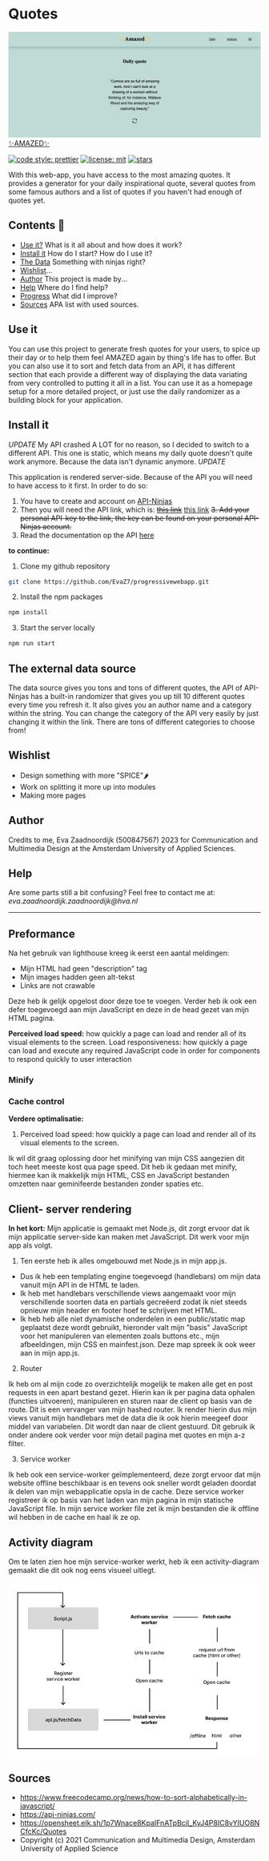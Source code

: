 # Quotes

![Frontpage](https://github.com/EvaZ7/Quotes/blob/4b05094b8fa3c4556e8e3799aaa9f918216d75d5/readmeimg/amazed.png)
[✨AMAZED✨](https://amazed.cyclic.app/)

[![code style: prettier](https://img.shields.io/badge/code_style-prettier-ff69b4.svg?style=flat-square)](https://github.com/prettier/prettier)
[![license: mit](https://img.shields.io/badge/license-MIT-green?style=flat-square)](https://github.com/EvaZ7/Blok-tech/blob/main/LICENSE)
[![stars](https://img.shields.io/badge/stars-0-9cf?style=flat-square)](https://github.com/EvaZ7/Blok-tech/stargazers)

With this web-app, you have access to the most amazing quotes. It provides a generator for your daily inspirational quote, several quotes from some famous authors and a list of quotes if you haven't had enough of quotes yet.

## Contents 📑

- [Use it?](https://github.com/EvaZ7/progressivewebapp#use-it) What is it all about and how does it work?
- [Install it](https://github.com/EvaZ7/progressivewebapp#install-it) How do I start? How do I use it?
- [The Data](https://github.com/EvaZ7/progressivewebapp#the-external-data-source) Something with ninjas right?
- [Wishlist](https://github.com/EvaZ7/progressivewebapp#wishlist)...
- [Author](https://github.com/EvaZ7/progressivewebapp#author) This project is made by...
- [Help](https://github.com/EvaZ7/progressivewebapp#help) Where do I find help?
- [Progress](https://github.com/EvaZ7/progressivewebapp#progress) What did I improve?
- [Sources](https://github.com/EvaZ7/progressivewebapp#sources) APA list with used sources.

## Use it

You can use this project to generate fresh quotes for your users, to spice up their day or to help them feel AMAZED again by thing's life has to offer. But you can also use it to sort and fetch data from an API, it has different section that each provide a different way of displaying the data variating from very controlled to putting it all in a list. You can use it as a homepage setup for a more detailed project, or just use the daily randomizer as a building block for your application.

## Install it

*UPDATE*
My API crashed A LOT for no reason, so I decided to switch to a different API. This one is static, which means my daily quote doesn't quite work anymore. Because the data isn't dynamic anymore.
*UPDATE*

This application is rendered server-side. Because of the API you will need to have access to it first. In order to do so:
1. You have to create and account on [API-Ninjas](https://api-ninjas.com/)
2. Then you will need the API link, which is: ~~[this link](https://api.api-ninjas.com/v1/quotes?category=amazing)~~ [this link](https://opensheet.elk.sh/1p7Wnace8KpaIFnATpBcil_KyJ4P8IC8vYIUO8NCfcKc/Quotes)
~~3. Add your personal API-key to the link, the key can be found on your personal API-Ninjas account.~~
3. Read the documentation op the API [here](https://github.com/benborgers/opensheet#readme)

**to continue:**

1. Clone my github repository

```sh
git clone https://github.com/EvaZ7/progressivewebapp.git
```

2. Install the npm packages

```sh
npm install
```

3. Start the server locally

```sh
npm run start
```

## The external data source

The data source gives you tons and tons of different quotes, the API of API-Ninjas has a built-in randomizer that gives you up till 10 different quotes every time you refresh it. It also gives you an author name and a category within the string. You can change the category of the API very easily by just changing it within the link. There are tons of different categories to choose from!

## Wishlist

- Design something with more "SPICE"🌶️
- Work on splitting it more up into modules
- Making more pages

## Author

Credits to me, Eva Zaadnoordijk (500847567) 2023 for Communication and Multimedia Design at the Amsterdam University of Applied Sciences.

## Help

Are some parts still a bit confusing? Feel free to contact me at:
_eva.zaadnoordijk.zaadnoordijk@hva.nl_

---- 

## Preformance

Na het gebruik van lighthouse kreeg ik eerst een aantal meldingen:

- Mijn HTML had geen "description" tag
- Mijn images hadden geen alt-tekst
- Links are not crawable

Deze heb ik gelijk opgelost door deze toe te voegen.
Verder heb ik ook een defer toegevoegd aan mijn JavaScript en deze in de head gezet van mijn HTML pagina.

**Perceived load speed:**
how quickly a page can load and render all of its visual elements to the screen.
Load responsiveness:
how quickly a page can load and execute any required JavaScript code in order for components to respond quickly to user interaction

### Minify

### Cache control

**Verdere optimalisatie:**

1. Perceived load speed: how quickly a page can load and render all of its visual elements to the screen.

Ik wil dit graag oplossing door het minifying van mijn CSS aangezien dit toch heet meeste kost qua page speed.
Dit heb ik gedaan met minify, hiermee kan ik makkelijk mijn HTML, CSS en JavaScript bestanden omzetten naar geminifeerde bestanden zonder spaties etc.

## Client- server rendering

**In het kort:** Mijn applicatie is gemaakt met Node.js, dit zorgt ervoor dat ik mijn applicatie server-side kan maken met JavaScript. Dit werk voor mijn app als volgt.

1. Ten eerste heb ik alles omgebouwd met Node.js in mijn app.js.

- Dus ik heb een templating engine toegevoegd (handlebars) om mijn data vanuit mijn API in de HTML te laden.
- Ik heb met handlebars verschillende views aangemaakt voor mijn verschillende soorten data en partials gecreëerd zodat ik niet steeds opnieuw mijn header en footer hoef te schrijven met HTML.
- Ik heb heb alle niet dynamische onderdelen in een public/static map geplaatst deze wordt gebruikt, hieronder valt mijn "basis" JavaScript voor het manipuleren van elementen zoals buttons etc., mijn afbeeldingen, mijn CSS en mainfest.json. Deze map spreek ik ook weer aan in mijn app.js.

2. Router

Ik heb om al mijn code zo overzichtelijk mogelijk te maken alle get en post requests in een apart bestand gezet. Hierin kan ik per pagina data ophalen (functies uitvoeren), manipuleren en sturen naar de client op basis van de route. Dit is een vervanger van mijn hashed router. Ik render hierin dus mijn views vanuit mijn handlebars met de data die ik ook hierin meegeef door middel van variabelen. Dit wordt dan naar de client gestuurd. Dit gebruik ik onder andere ook verder voor mijn detail pagina met quotes en mijn a-z filter.

3. Service worker

Ik heb ook een service-worker geïmplementeerd, deze zorgt ervoor dat mijn website offline beschikbaar is en tevens ook sneller wordt geladen doordat ik delen van mijn webapplicatie opsla in de cache.
Deze service worker registreer ik op basis van het laden van mijn pagina in mijn statische JavaScript file. In mijn service worker file zet ik mijn bestanden die ik offline wil hebben in de cache en haal ik ze op.

## Activity diagram

Om te laten zien hoe mijn service-worker werkt, heb ik een activity-diagram gemaakt die dit ook nog eens visueel uitlegt.

![Frontpage](https://github.com/EvaZ7/progressivewebapp/blob/0710bf756b9bfc7166d193afaf7aeb826c7ff1b2/readmeimg/activitydiagram.png)

## Sources

- https://www.freecodecamp.org/news/how-to-sort-alphabetically-in-javascript/
- https://api-ninjas.com/
- https://opensheet.elk.sh/1p7Wnace8KpaIFnATpBcil_KyJ4P8IC8vYIUO8NCfcKc/Quotes
- Copyright (c) 2021 Communication and Multimedia Design, Amsterdam University of Applied Science
